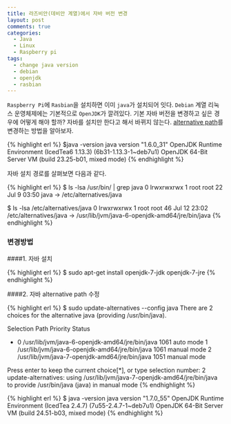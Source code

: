 ```yaml
---
title: 라즈비안(데비안 계열)에서 자바 버전 변경
layout: post
comments: true
categories: 
  - Java
  - Linux
  - Raspberry pi
tags: 
  - change java version
  - debian
  - openjdk
  - rasbian
---
```


`Raspberry Pi`에 `Rasbian`을 설치하면 이미 `java`가 설치되어 잇다. `Debian` 계열 리눅스 운영체제에는 기본적으로 `OpenJDK`가 깔려있다. 
기본 자바 버전을 변경하고 싶은 경우에 어떻게 해야 할까?
자바를 설치만 한다고 해서 바뀌지 않는다.
[alternative path](http://www.debian-administration.org/article/91/Using_the_Debian_alternatives_system)를 변경하는 방법을 알아보자.

{% highlight erl %}
$java -version
java version "1.6.0_31"
OpenJDK Runtime Environment (IcedTea6 1.13.3) (6b31-1.13.3-1~deb7u1)
OpenJDK 64-Bit Server VM (build 23.25-b01, mixed mode)
{% endhighlight %}

자바 설치 경로를 살펴보면 다음과 같다.

{% highlight erl %}
$ ls -lsa /usr/bin/ | grep java
0 lrwxrwxrwx  1 root   root    22 Jul  9 03:50 java -> /etc/alternatives/java
 
$ ls -lsa /etc/alternatives/java
0 lrwxrwxrwx 1 root root 46 Jul 12 23:02  /etc/alternatives/java -> /usr/lib/jvm/java-6-openjdk-amd64/jre/bin/java
{% endhighlight %} 


### 변경방법

####1. 자바 설치

{% highlight erl %}
$ sudo apt-get install openjdk-7-jdk openjdk-7-jre
{% endhighlight %} 

####2. 자바 alternative path 수정

{% highlight erl %}
$ sudo update-alternatives --config java
There are 2 choices for the alternative java (providing /usr/bin/java).
 
  Selection    Path                                            Priority   Status

* 0            /usr/lib/jvm/java-6-openjdk-amd64/jre/bin/java   1061      auto mode
  1            /usr/lib/jvm/java-6-openjdk-amd64/jre/bin/java   1061      manual mode
  2            /usr/lib/jvm/java-7-openjdk-amd64/jre/bin/java   1051      manual mode
 
Press enter to keep the current choice[*], or type selection number: 2
update-alternatives: using /usr/lib/jvm/java-7-openjdk-amd64/jre/bin/java 
	to provide /usr/bin/java (java) in manual mode
{% endhighlight %} 


{% highlight erl %}
$ java -version
java version "1.7.0_55"
OpenJDK Runtime Environment (IcedTea 2.4.7) (7u55-2.4.7-1~deb7u1)
OpenJDK 64-Bit Server VM (build 24.51-b03, mixed mode)
{% endhighlight %}